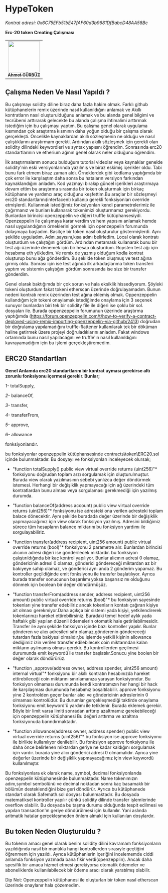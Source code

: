 # HypeToken
*Kontrat adresi: 0x6C75EFb51bE47fAF60d3b9681DfBabcD48AA58Bc*

**Erc-20 token Creating Çalışması**

<table> <tr> <td align="center"><a href="https://github.com/ahmtgrbz"><img src="https://avatars0.githubusercontent.com/u/44843548?s=460&v=4" width="100px;" alt=""/><br /><sub><b>Ahmet GÜRBÜZ</b>
</tr>
</table>

## **Çalışma Neden Ve Nasıl Yapıldı ?**

Bu çalışmayı solidty diline biraz daha fazla hakim olmak. Farklı github kütüphanelerin remix üzerinde nasıl kullanıldığını anlamak ve Akıllı kontratların nasıl oluşturulduğunu anlamak ve bu alanda genel bilgimi ve tecrübemi arttırarak gelecekte bu alanda çalışma ihtimalimi arttırmak istediğim için bu çalışmayı yaptım.
Bu çalışma genel olarak uygulama kısmından çok araştırma kısmının daha yoğun olduğu bir çalışma olarak gerçekleşti. Öncelikle kaynaklardan akıllı sözleşmenin ne olduğu ve nasıl çalıştıklarını araştırmam gerekti. Ardından akıllı sözleşmek için gerekli olan solidity dilindeki keywordleri ve syntax yapısını öğrendim. Sonrasında erc20 standartlarının ve etherium ağının genel olarak neler olduğunu öğrendim. 


İlk araştırmalarım sonucu bulduğum tutorial videolar veya kaynaklar genelde solidity'nin eski versiyonlarında yazılmış ve biraz eskimiş içerikler oldu. Tabi bunu fark etmem biraz zaman aldı. Örneklerdek gibi kodlama yaptığımda bir çok error ile karşılaştım daha sonra bu hataların versiyon farkından kaynaklandığını anladım. Kod yazmayı bırakıp güncel içerikleri araştırmaya devam ettim bu araştırma sırasında bir token oluşturmak için birkaç kütüphane ve yardımcı araç olduğunu keşfettim.Bu araçlar bir sözleşmeyi erc20 standartlarını(interfaceni) kullanıp gerekli fonksiyonları override etmişlerdi. Kullanmak istediğimiz fonksiyonları kendi parametrelerimiz ile çağırmanız ve bunları kullanarak tokenimizi oluşturmamız gerekiyordu. Bunlardan birincisi openzeppelin ve diğeri truffle kütüphansesiydi. Openzeppelin ile çalışmaya karar verdim ve hem yapısını anlamak hemde nasıl uygulandığının örneklerini görmek için openzeppelin forumunda dolaşmaya başladım. Basitçe bir token nasıl oluşturulur göstermişlerdi. Aynı şekilde uyguladım. Adını,sayısını,kısa adını belirledim. Local olarak kontratı oluşturdum ve çalıştığını gördüm. Ardından metamask kullanarak bunu bir test ağı üzerinde denemek için bir hesap oluşturdum. Ropsten test ağı için hesabıma eth yükledim. Ve remix de yazmış olduğum kodla kontrat oluşturup bunu ağa gönderdim. Bu şekilde token oluşmuş ve test ağına girmiş oldu. Sonrası için ise test ağında ilk arkadaşlarıma token transferi yaptım ve sistemin çalıştığını gördüm sonrasında ise size bir transfer gönderdim.


Genel olarak baktığımda bir çok sorun ve hala eksiklik hissediyorum. Şöyleki tokeni oluşturdum fakat tokeni etherscan üzerinde doğrulayamadım. Bunun nedeni kontratı remix üzerinden test ağına eklemiş olmak. Oppenzeppelin kullandığım için tokeni onaylamak istediğimde onaylama için 3 seçenek sunuyor bunlardan biri tek bir solidity file ile diğeri ise çoklu bir sol. dosyaları ile. Burada oppenzeppelin forumunun üzerinde araştırma yaptığımda (https://forum.openzeppelin.com/t/how-to-verify-a-contract-deployed-using-remix-importing-openzeppelin-via-github/2413) doğrudan bir doğrulama yapılamadığını truffle-flattener kullanılarak tek bir döküman haline getirmek üzere projeyi doğruladıklarını anladım. Fakat windows ortamında bunu nasıl yapılacağını ve truffle'ın nasıl kullanıldığını kavrayamadığım için bu işlemi gerçekleştiremedim. 


## **ERC20 Standartları**
**Genel Anlamda erc20 standartlarını bir kontrat uyması gerekirse altı zorunlu fonksiyonu içermesi gerekir. Bunlar;**

*1-* totalSupply,

*2-* balanceOf,

*3-* transfer,

*4-* transferFrom,

*5-* approve,

*6-* allowance

fonksiyonlarıdır.

bu fonksiyonlar openzeppelin kütüphansesinde contracts\token\ERC20.sol içinde bulunmaktadır. Bu dosyayı ve fonksiyonları inceleyecek olursak;


* "function totalSupply() public view virtual override returns (uint256)"* fonksiyonu doğrudan toplam arzı sorgulamak için oluşturulmuştur. Burada view olarak yazılmasının sebebi yanlızca değer döndürmek istemesi. Herhangi bir değişiklik yapmayacağı için ağ üzerindeki tüm kontratlardan bunu alması veya sorgulaması gerekmediği için yazılmış durumda. 

 
* "function balanceOf(address account) public view virtual override returns (uint256)"* fonksiyonu ise adresteki ona verilen adresteki toplam balace dönecektir. Aynı şekilde buradada değer üzerinde bir değişiklik yapmayacağımız için view olarak fonksiyon yazılmış. Adresini bildiğimiz sürece tüm hesapların balance miktarını bu fonksiyon yardımı ile sorgulayabiliriz.

* "function transfer(address recipient, uint256 amount) public virtual override returns (bool)"* fonksiyonu 2 parametre alır. Bunlardan birincisi alıcının adresi diğeri ise gönderilecek miktardır. bu fonksiyon çalıştırıldığında bir kaç kontrol yapılıyor. Bunlar alıcının adresi 0 olamaz, göndericinin adresi 0 olamaz, gönderici göndereceği miktardan az bir bakiyeye sahip olamaz, ve gönderici aynı anda 2 gönderim yapamaz. Bu kontroller geçildiğinde emit fonksiyonu ile transfer başlatılıyor. Ayrıca burada transfer sonucunun başarılımı yoksa başarısız mı olduğunu dönmek için boolean bir değer döndürmüşüz.

* "function transferFrom(address sender, address recipient, uint256 amount) public virtual override returns (bool)"*  bu fonksiyon sayesinde tokenları yine transfer edebiliriz ancak tokenların kontatı çağıran kişiye ait olması gerekmiyor.Daha açıkça bir sistemi yada kişiyi, yetkilendirerek tokenlarınızı hareket ettirebilirsiniz. Buradaki temel hedef aylık yada haftalık gibi yapılan düzenli ödemelerin otomatik hale getirilebilmesidir. Transfer ile aynı şekilde fonksiyon içinde bazı kontroller yapılır. Bunlar gönderen ve alıcı adresileri sıfır  olamaz,gönderenin göndereceği tutardan fazla bakiyesi olmalıdır,bu işlemde yetkili kişinin allowance dediğimiz izin verilen transfer edilebilecek coin miktarından kalan miktarın aşılmamış olması gerekir. Bu kontrollerden geçilmesi durumunda emit keywordü ile transfer başlatılır.Sonucu yine boolen bir değer olarak döndürürüz.

* "function _approve(address owner, address spender, uint256 amount) internal virtual"* fonksiyonu bir akıllı kontratın hesabınızda hareket ettirebileceği coin miktarını sınırlamanıza yarayan fonksiyondur. Bu fonksiyon olmaması durumunda kendi kontratımızın her hangi bir hack ile karşılaşması durumunda hesabımız boşaltılabilir. approve fonksiyonu yine 2 kontrolden geçer bunlar alıcı ve göndericinin adreslerinin 0 olmaması kontrolüdür. Bu durumlar gerçekleşmediği taktirde onaylama fonksiyonu emit keyword'ü yardımı ile tetiklenir. Burada eklemek gerekir. Böyle bir limit varsa limiti sonradan arttırıp azaltmamız gerekebileceği için openzeppelin kütüphanesi Bu değeri arttırma ve azaltma fonksiyonuda barındırmaktadır.

* "function allowance(address owner, address spender) public view virtual override returns (uint256)"* bu fonksiyon ise approve fonksiyonu ile birlikte kullanılıyor denilebilir. Bu fonksiyon approve fonksiyonu ile daha önce belirlenen miktardan geriye ne kadar kaldığını sorgulamak için vardır. burada yine alıcı gönderici adresi 0 olmamalıdır. Ayrıca yine değerler üzerinde bir değişiklik yapmayacağımız için view keywordü kullanılmıştır.



Bu fonksiyonlara ek olarak name, symbol, decimal fonksiyonlarıda openzeppelin kütüphanesinde bulunmaktadır. Name tokenımızın adını,symbol sembolünü ve decimal noktadan sonra kaç basamaklı bir bölümün desteklendiğini bize geri döndürür.
Ayrıca bu kütüphanede standart olarak Safemath.sol dosyası bulunmaktadır. Bu dosyada matematiksel kontroller yapılır çünkü solidity dilinde transfer işlemlerinde overflow olabilir. Bu dosyada bu taşma durumu olduğunda tespit edilmesi ve yapılan transaction'ın geriye döndürülmesi için kullanılır. Yani aslında aritmatik hatalar gerçekleşmeden önlem almakl için kullanılan dosylardır. 



## **Bu token Neden Oluşturuldu ?** 

Bu tokenın amacı genel olarak benim solidity dilini kavramam fonksiyonların yazıldığında nasıl bir mantıkla hangi kontrollerden sırasıyle geçtiğini öğrenmem için yazıldı. Ayrıca kütüphanlerin içeriğini incelememde ciddi anlamda fonksiyon yazmada bana fikir verdi(openzepplin).  Ancak daha spesifik bir amaca hizmet etmesi gerekiyorsa otomatik ödemeler ve aboneliklerde kullanılabilecek bir ödeme aracı olarak yaratılmış olabilir.


Dip Not: Openzeppelin kütüphanesi ile oluşturlan bir token nasıl etherscan üzerinde onaylanır hala çözemedim.
